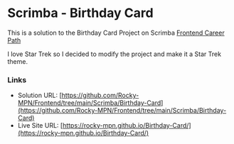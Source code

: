# Scrimba - Birthday Card

This is a solution to the Birthday Card Project on Scrimba [Frontend Career Path](https://scrimba.com/learn/frontend)

I love Star Trek so I decided to modify the project and make it a Star Trek theme.


### Links

- Solution URL: [https://github.com/Rocky-MPN/Frontend/tree/main/Scrimba/Birthday-Card](https://github.com/Rocky-MPN/Frontend/tree/main/Scrimba/Birthday-Card)
- Live Site URL: [https://rocky-mpn.github.io/Birthday-Card/](https://rocky-mpn.github.io/Birthday-Card/)
